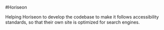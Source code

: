 #Horiseon

Helping Horiseon to develop the codebase to make it follows accessibility standards, so that their own site is optimized for search engines.
